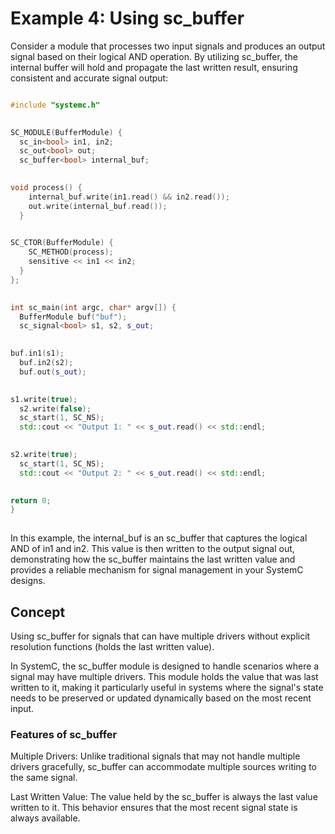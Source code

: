 # Example 4: Using sc_buffer 

Consider a module that processes two input signals and produces an output signal based on their logical AND operation. By utilizing sc_buffer, the internal buffer will hold and propagate the last written result, ensuring consistent and accurate signal output: 


``` cpp

#include "systemc.h" 
 

SC_MODULE(BufferModule) { 
  sc_in<bool> in1, in2; 
  sc_out<bool> out; 
  sc_buffer<bool> internal_buf; 
 

void process() { 
    internal_buf.write(in1.read() && in2.read()); 
    out.write(internal_buf.read()); 
  } 
 

SC_CTOR(BufferModule) { 
    SC_METHOD(process); 
    sensitive << in1 << in2; 
  } 
}; 
 

int sc_main(int argc, char* argv[]) { 
  BufferModule buf("buf"); 
  sc_signal<bool> s1, s2, s_out; 
 

buf.in1(s1); 
  buf.in2(s2); 
  buf.out(s_out); 
 

s1.write(true); 
  s2.write(false); 
  sc_start(1, SC_NS); 
  std::cout << "Output 1: " << s_out.read() << std::endl; 
 

s2.write(true); 
  sc_start(1, SC_NS); 
  std::cout << "Output 2: " << s_out.read() << std::endl; 
 

return 0; 
} 
 
```

In this example, the internal_buf is an sc_buffer that captures the logical AND of in1 and in2. This value is then written to the output signal out, demonstrating how the sc_buffer maintains the last written value and provides a reliable mechanism for signal management in your SystemC designs. 

## Concept

Using sc_buffer for signals that can have multiple drivers without explicit resolution functions (holds the last written value). 


In SystemC, the sc_buffer module is designed to handle scenarios where a signal may have multiple drivers. This module holds the value that was last written to it, making it particularly useful in systems where the signal's state needs to be preserved or updated dynamically based on the most recent input. 

### Features of sc_buffer 

Multiple Drivers: Unlike traditional signals that may not handle multiple drivers gracefully, sc_buffer can accommodate multiple sources writing to the same signal. 

Last Written Value: The value held by the sc_buffer is always the last value written to it. This behavior ensures that the most recent signal state is always available. 



